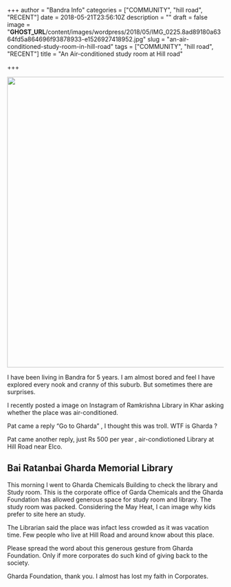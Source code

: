 +++
author = "Bandra Info"
categories = ["COMMUNITY", "hill road", "RECENT"]
date = 2018-05-21T23:56:10Z
description = ""
draft = false
image = "__GHOST_URL__/content/images/wordpress/2018/05/IMG_0225.8ad89180a6364fd5a864696f93878933-e1526927418952.jpg"
slug = "an-air-conditioned-study-room-in-hill-road"
tags = ["COMMUNITY", "hill road", "RECENT"]
title = "An Air-conditioned study room at Hill road"

+++


<p><img loading="lazy" class="aligncenter size-full wp-image-12457" src="https://i2.wp.com/bandra.info/wp-content/uploads/2018/05/IMG_0225.8ad89180a6364fd5a864696f93878933-e1526927418952.jpg?resize=700%2C675&#038;ssl=1" alt="" width="700" height="675" srcset="https://i2.wp.com/bandra.info/wp-content/uploads/2018/05/IMG_0225.8ad89180a6364fd5a864696f93878933-e1526927418952.jpg?w=700&amp;ssl=1 700w, https://i2.wp.com/bandra.info/wp-content/uploads/2018/05/IMG_0225.8ad89180a6364fd5a864696f93878933-e1526927418952.jpg?resize=500%2C482&amp;ssl=1 500w, https://i2.wp.com/bandra.info/wp-content/uploads/2018/05/IMG_0225.8ad89180a6364fd5a864696f93878933-e1526927418952.jpg?resize=600%2C579&amp;ssl=1 600w" sizes="(max-width: 700px) 100vw, 700px" data-recalc-dims="1" /></p>
<p>I have been living in Bandra for 5 years. I am almost bored and feel I have explored every nook and cranny of this suburb. But sometimes there are surprises.</p>
<p>I recently posted a image on Instagram of Ramkrishna Library in Khar asking whether the place was air-conditioned.</p>
<p>Pat came a reply “Go to Gharda” , I thought this was troll. WTF is Gharda ?</p>
<p>Pat came another reply, just Rs 500 per year , air-condiotioned Library at Hill Road near Elco.</p>
<h2>Bai Ratanbai Gharda Memorial Library</h2>
<p>This morning I went to Gharda Chemicals Building to check the library and Study room. This is the corporate office of Garda Chemicals and the Gharda Foundation has allowed generous space for study room and library. The study room was packed. Considering the May Heat, I can image why kids prefer to site here an study.</p>
<p>The Librarian said the place was infact less crowded as it was vacation time. Few people who live at Hill Road and around know about this place.</p>
<p>Please spread the word about this generous gesture from Gharda Foundation. Only if more corporates do such kind of giving back to the society.</p>
<p>Gharda Foundation, thank you. I almost has lost my faith in Corporates.</p>



